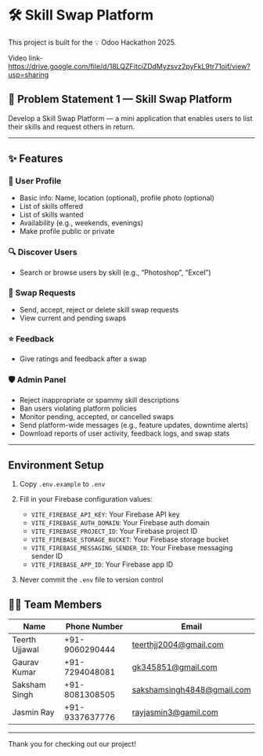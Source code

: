 # 🛠️ Skill Swap Platform

This project is built for the 💡 Odoo Hackathon 2025.

Video link- https://drive.google.com/file/d/18LQZFitciZDdMyzsvz2pyFkL9tr71oif/view?usp=sharing

## 📌 Problem Statement 1 — Skill Swap Platform

Develop a Skill Swap Platform — a mini application that enables users to list their skills and request others in return.

---

## ✨ Features

### 👤 User Profile
- Basic info: Name, location (optional), profile photo (optional)
- List of skills offered
- List of skills wanted
- Availability (e.g., weekends, evenings)
- Make profile public or private

### 🔍 Discover Users
- Search or browse users by skill (e.g., “Photoshop”, “Excel”)

### 🔁 Swap Requests
- Send, accept, reject or delete skill swap requests
- View current and pending swaps

### ⭐ Feedback
- Give ratings and feedback after a swap

### 🛡️ Admin Panel
- Reject inappropriate or spammy skill descriptions
- Ban users violating platform policies
- Monitor pending, accepted, or cancelled swaps
- Send platform-wide messages (e.g., feature updates, downtime alerts)
- Download reports of user activity, feedback logs, and swap stats

---

## Environment Setup

1. Copy `.env.example` to `.env`
2. Fill in your Firebase configuration values:
   - `VITE_FIREBASE_API_KEY`: Your Firebase API key
   - `VITE_FIREBASE_AUTH_DOMAIN`: Your Firebase auth domain
   - `VITE_FIREBASE_PROJECT_ID`: Your Firebase project ID
   - `VITE_FIREBASE_STORAGE_BUCKET`: Your Firebase storage bucket
   - `VITE_FIREBASE_MESSAGING_SENDER_ID`: Your Firebase messaging sender ID
   - `VITE_FIREBASE_APP_ID`: Your Firebase app ID

3. Never commit the `.env` file to version control

## 👨‍💻 Team Members

| Name           | Phone Number    | Email                           |
|----------------|------------------|----------------------------------|
| Teerth Ujjawal | +91-9060290444   | teerthjj2004@gmail.com           |
| Gaurav Kumar   | +91-7294048081   | gk345851@gmail.com               |
| Saksham Singh  | +91-8081308505   | sakshamsingh4848@gmail.com       |
| Jasmin Ray     | +91-9337637776   | rayjasmin3@gamil.com             |

---

Thank you for checking out our project!
